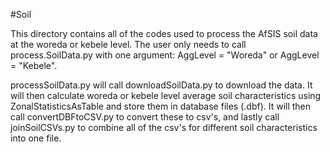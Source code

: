 #Soil

This directory contains all of the codes used to process the AfSIS soil data at the woreda or kebele level. The user only needs
to call process.SoilData.py with one argument: AggLevel = "Woreda" or AggLevel = "Kebele".

processSoilData.py will call downloadSoilData.py to download the data. It will then calculate woreda or kebele level average
soil characteristics using ZonalStatisticsAsTable and store them in database files (.dbf). It will then call convertDBFtoCSV.py
to convert these to csv's, and lastly call joinSoilCSVs.py to combine all of the csv's for different soil characteristics into 
one file.
